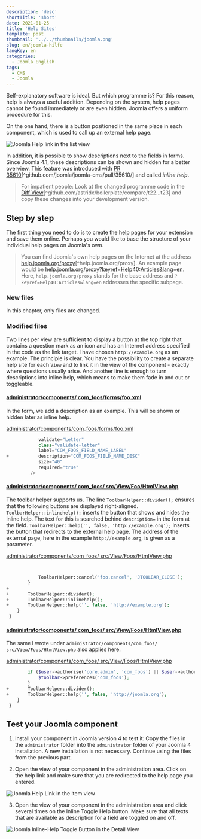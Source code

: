 ```yaml
---
description: 'desc'
shortTitle: 'short'
date: 2021-01-25
title: 'Help Sites'
template: post
thumbnail: '../../thumbnails/joomla.png'
slug: en/joomla-hilfe
langKey: en
categories:
  - Joomla English
tags:
  - CMS
  - Joomla
---
```


Self-explanatory software is ideal. But which programme is? For this reason, help is always a useful addition. Depending on the system, help pages cannot be found immediately or are even hidden. Joomla offers a uniform procedure for this.<!-- \index{Help Site} -->

On the one hand, there is a button positioned in the same place in each component, which is used to call up an external help page.

![Joomla Help link in the list view](/images/j4x27x1.png)

In addition, it is possible to show descriptions next to the fields in forms. Since Joomla 4.1, these descriptions can be shown and hidden for a better overview. This feature was introduced with [PR 35610](https://github.com/joomla/joomla-cms/pull/35610/)[^github.com/joomla/joomla-cms/pull/35610/] and called _inline help_. <!-- \index{inline help} -->

> For impatient people: Look at the changed programme code in the [Diff View](https://github.com/astridx/boilerplate/compare/t22...t23)[^github.com/astridx/boilerplate/compare/t22...t23] and copy these changes into your development version.

## Step by step

The first thing you need to do is to create the help pages for your extension and save them online. Perhaps you would like to base the structure of your individual help pages on Joomla's own.

> You can find Joomla's own help pages on the Internet at the address [help.joomla.org/proxy](https://help.joomla.org/proxy)[^help.joomla.org/proxy]. An example page would be [help.joomla.org/proxy?keyref=Help40:Articles&lang=en](https://help.joomla.org/proxy?keyref=Help40:Articles&lang=en). Here, `help.joomla.org/proxy` stands for the base address and `?keyref=Help40:Articles&lang=en` addresses the specific subpage.

### New files

In this chapter, only files are changed.

### Modified files

Two lines per view are sufficient to display a button at the top right that contains a question mark as an icon and has an Internet address specified in the code as the link target. I have chosen `http://example.org` as an example. The principle is clear. You have the possibility to create a separate help site for each `View` and to link it in the view of the component - exactly where questions usually arise.
And another line is enough to turn descriptions into inline help, which means to make them fade in and out or toggleable.

<!-- prettier-ignore -->
#### [administrator/components/ com\_foos/forms/foo.xml](https://github.com/astridx/boilerplate/blob/t23/src/administrator/components/com_foos/forms/foo.xml)

In the form, we add a description as an example. This will be shown or hidden later as inline help.

[administrator/components/com_foos/forms/foo.xml](https://github.com/astridx/boilerplate/blob/t23/src/administrator/components/com_foos/forms/foo.xml)

```php {diff}
 			validate="Letter"
 			class="validate-letter"
 			label="COM_FOOS_FIELD_NAME_LABEL"
+			description="COM_FOOS_FIELD_NAME_DESC"
 			size="40"
 			required="true"
 		 />
```

<!-- prettier-ignore -->
#### [administrator/components/ com\_foos/ src/View/Foo/HtmlView.php](https://github.com/astridx/boilerplate/blob/t23/src/administrator/components/com_foos/src/View/Foo/HtmlView.php)

The toolbar helper supports us. The line `ToolbarHelper::divider();` ensures that the following buttons are displayed right-aligned. `ToolbarHelper::inlinehelp();` inserts the button that shows and hides the inline help. The text for this is searched behind `description=` in the form at the field. `ToolbarHelper::help('', false, 'http://example.org');` inserts the button that redirects to the external help page. The address of the external page, here in the example `http://example.org`, is given as a parameter.

[administrator/components/com_foos/ src/View/Foos/HtmlView.php](https://github.com/astridx/boilerplate/blob/t23/src/administrator/components/com_foos/src/View/Foo/HtmlView.php)

```php {diff}


 			ToolbarHelper::cancel('foo.cancel', 'JTOOLBAR_CLOSE');
 		}
+
+		ToolbarHelper::divider();
+		ToolbarHelper::inlinehelp();
+		ToolbarHelper::help('', false, 'http://example.org');
 	}
 }

```

<!-- prettier-ignore -->
#### [administrator/components/ com\_foos/ src/View/Foos/HtmlView.php](https://github.com/astridx/boilerplate/blob/t23/src/administrator/components/com_foos/src/View/Foos/HtmlView.php)

The same I wrote under `administrator/components/com_foos/ src/View/Foos/HtmlView.php` also applies here.

[administrator/components/com_foos/ src/View/Foos/HtmlView.php](https://github.com/astridx/boilerplate/blob/t23/src/administrator/components/com_foos/src/View/Foos/HtmlView.php)

```php {diff}
 		if ($user->authorise('core.admin', 'com_foos') || $user->authorise('core.options', 'com_foos')) {
 			$toolbar->preferences('com_foos');
 		}
+		ToolbarHelper::divider();
+		ToolbarHelper::help('', false, 'http://joomla.org');
 	}
 }

```

## Test your Joomla component

1. install your component in Joomla version 4 to test it: Copy the files in the `administrator` folder into the `administrator` folder of your Joomla 4 installation. A new installation is not necessary. Continue using the files from the previous part.

2. Open the view of your component in the administration area. Click on the help link and make sure that you are redirected to the help page you entered.

![Joomla Help Link in the item view](/images/j4x27x2.png)

3. Open the view of your component in the administration area and click several times on the Inline Toggle Help button. Make sure that all texts that are available as description for a field are toggled on and off.

![Joomla Inline-Help Toggle Button in the Detail View](/images/j4x27x3.png)
<img src="https://vg08.met.vgwort.de/na/3e4cb448b8ab47f480890c213b3c2ba7" width="1" height="1" alt="">
